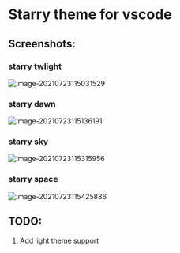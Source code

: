 # Starry theme for vscode


## Screenshots:

### starry twlight

![image-20210723115031529](https://cdn.jsdelivr.net/gh/evolify/files@master/img/2021-07-23-image-20210723115031529.png)



### starry dawn

![image-20210723115136191](https://cdn.jsdelivr.net/gh/evolify/files@master/img/2021-07-23-image-20210723115136191.png)



### starry sky

![image-20210723115315956](https://cdn.jsdelivr.net/gh/evolify/files@master/img/2021-07-23-image-20210723115315956.png)



### starry space

![image-20210723115425886](https://cdn.jsdelivr.net/gh/evolify/files@master/img/2021-07-23-image-20210723115425886.png)



## TODO:

1. Add light theme support
